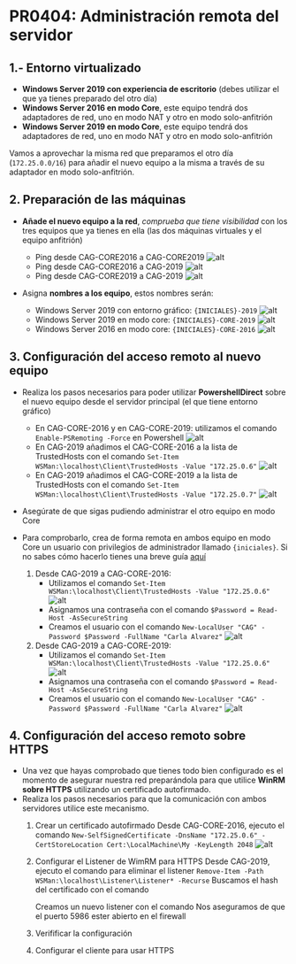 # PR0404: Administración remota del servidor

## 1.- Entorno virtualizado

- **Windows Server 2019 con experiencia de escritorio** (debes utilizar el que ya tienes preparado del otro día)
- **Windows Server 2016 en modo Core**, este equipo tendrá dos adaptadores de red, uno en modo NAT y otro en modo solo-anfitrión
- **Windows Server 2019 en modo Core**, este equipo tendrá dos adaptadores de red, uno en modo NAT y otro en modo solo-anfitrión

Vamos a aprovechar la misma red que preparamos el otro día (`172.25.0.0/16`) para añadir el nuevo equipo a la misma a través de su adaptador en modo solo-anfitrión.

## 2. Preparación de las máquinas

- **Añade el nuevo equipo a la red**, *comprueba que tiene visibilidad* con los tres equipos que ya tienes en ella (las dos máquinas virtuales y el equipo anfitrión)
    - Ping desde CAG-CORE2016 a CAG-CORE2019
    ![alt](./img/3-1.png)
    - Ping desde CAG-CORE2016 a CAG-2019
    ![alt](./img/3-2.png)
    - Ping desde CAG-CORE2019 a CAG-2019
    ![alt](./img/3-3.png)

- Asigna **nombres a los equipo**, estos nombres serán:
  - Windows Server 2019 con entorno gráfico: `{INICIALES}-2019`
    ![alt](./img/2-1n.png)
  - Windows Server 2019 en modo core: `{INICIALES}-CORE-2019`
    ![alt](./img/2-3n.png)
  - Windows Server 2016 en modo core: `{INICIALES}-CORE-2016`
    ![alt](./img/2-2n.png)

## 3. Configuración del acceso remoto al nuevo equipo

- Realiza los pasos necesarios para poder utilizar **PowershellDirect** sobre el nuevo equipo desde el servidor principal (el que tiene entorno gráfico)
    - En CAG-CORE-2016 y en CAG-CORE-2019: utilizamos el comando `Enable-PSRemoting -Force` en Powershell
    ![alt](./img/4.png)
    - En CAG-2019 añadimos el CAG-CORE-2016 a la lista de TrustedHosts con el comando `Set-Item     WSMan:\localhost\Client\TrustedHosts -Value "172.25.0.6"`
    ![alt](./img/5.png)
    - En CAG-2019 añadimos el CAG-CORE-2019 a la lista de TrustedHosts con el comando `Set-Item     WSMan:\localhost\Client\TrustedHosts -Value "172.25.0.7"`
    ![alt](./img/8.png)

- Asegúrate de que sigas pudiendo administrar el otro equipo en modo Core
- Para comprobarlo, crea de forma remota en ambos equipo en modo Core un usuario con privilegios de administrador llamado `{iniciales}`. Si no sabes cómo hacerlo tienes una breve guía [aquí](https://intelaf.wordpress.com/2022/08/12/como-crear-usuario-administrador-desde-powershell-en-windows-11/)
    1. Desde CAG-2019 a CAG-CORE-2016:
       - Utilizamos el comando `Set-Item WSMan:\localhost\Client\TrustedHosts -Value "172.25.0.6"`
        ![alt](./img/6.png)
       - Asignamos una contraseña con el comando `$Password = Read-Host -AsSecureString`
       - Creamos el usuario con el comando `New-LocalUser "CAG" -Password $Password -FullName "Carla Alvarez"`
        ![alt](./img/7.png)
    2. Desde CAG-2019 a CAG-CORE-2019:
       - Utilizamos el comando `Set-Item WSMan:\localhost\Client\TrustedHosts -Value "172.25.0.6"`
        ![alt](./img/9.png)
       - Asignamos una contraseña con el comando `$Password = Read-Host -AsSecureString`
       - Creamos el usuario con el comando `New-LocalUser "CAG" -Password $Password -FullName "Carla Alvarez"`
        ![alt](./img/10.png)
    

## 4. Configuración del acceso remoto sobre HTTPS

- Una vez que hayas comprobado que tienes todo bien configurado es el momento de asegurar nuestra red preparándola para que utilice **WinRM sobre HTTPS** utilizando un certificado autofirmado.
- Realiza los pasos necesarios para que la comunicación con ambos servidores utilice este mecanismo.
    1. Crear un certificado autofirmado
        Desde CAG-CORE-2016, ejecuto el comando `New-SelfSignedCertificate -DnsName "172.25.0.6" -CertStoreLocation Cert:\LocalMachine\My -KeyLength 2048`
        ![alt](./img/11.png)
    2. Configurar el Listener de WimRM para HTTPS
        Desde CAG-2019, ejecuto el comando para eliminar el listener `Remove-Item -Path WSMan:\localhost\Listener\Listener* -Recurse`
        Buscamos el hash del certificado con el comando 

        Creamos un nuevo listener con el comando
        Nos aseguramos de que el puerto 5986 ester abierto en el firewall
    3. Verifificar la configuración
    4. Configurar el cliente para usar HTTPS


